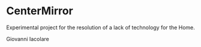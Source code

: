 # CenterMirror
Experimental project for the resolution of a lack of technology for the Home.

Giovanni Iacolare
